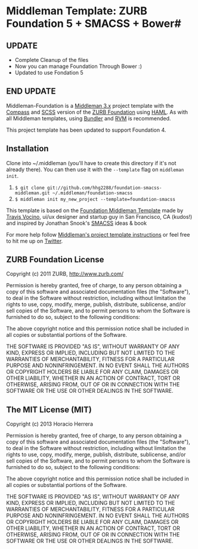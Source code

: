 # Middleman Template: ZURB Foundation 5 + SMACSS + Bower#

## UPDATE ##
- Complete Cleanup of the files
- Now you can manage Foundation Through Bower :)
- Updated to use Fondation 5

## END UPDATE ##



Middleman-Foundation is a [Middleman 3.x](http://middlemanapp.com/) project template with the [Compass](http://compass-style.org) and [SCSS](http://sass-lang.com/) version of the [ZURB Foundation](http://foundation.zurb.com/) using [HAML](http://haml-lang.com/). As with all Middleman templates, using [Bundler](http://gembundler.com/) and [RVM](https://rvm.io/) is recommended.

This project template has been updated to support Foundation 4.

## Installation ##

Clone into ~/.middleman (you'll have to create this directory if it's not already there). You can then use it with the `--template` flag on `middleman init`.

1. `$ git clone git://github.com/hhg2288/foundation-smacss-middleman.git ~/.middleman/foundation-smacss`
2. `$ middleman init my_new_project --template=foundation-smacss`

This template is based on the [Foundation Middleman Template](http://github.com/vocino/middleman-foundation) made by [Travis Vocino](http://vocino.com), ui/ux designer and startup guy in San Francisco, CA (kudos!) and inspired by Jonathan Snook's [SMACSS](http://smacss.com) ideas & book

For more help follow [Middleman's project template instructions](http://middlemanapp.com/getting-started/welcome/) or feel free to hit me up on [Twitter](http://twitter.com/hhg2288).


## ZURB Foundation License ##

Copyright (c) 2011 ZURB, http://www.zurb.com/

Permission is hereby granted, free of charge, to any person obtaining
a copy of this software and associated documentation files (the
"Software"), to deal in the Software without restriction, including
without limitation the rights to use, copy, modify, merge, publish,
distribute, sublicense, and/or sell copies of the Software, and to
permit persons to whom the Software is furnished to do so, subject to
the following conditions:

The above copyright notice and this permission notice shall be
included in all copies or substantial portions of the Software.

THE SOFTWARE IS PROVIDED "AS IS", WITHOUT WARRANTY OF ANY KIND,
EXPRESS OR IMPLIED, INCLUDING BUT NOT LIMITED TO THE WARRANTIES OF
MERCHANTABILITY, FITNESS FOR A PARTICULAR PURPOSE AND
NONINFRINGEMENT. IN NO EVENT SHALL THE AUTHORS OR COPYRIGHT HOLDERS BE
LIABLE FOR ANY CLAIM, DAMAGES OR OTHER LIABILITY, WHETHER IN AN ACTION
OF CONTRACT, TORT OR OTHERWISE, ARISING FROM, OUT OF OR IN CONNECTION
WITH THE SOFTWARE OR THE USE OR OTHER DEALINGS IN THE SOFTWARE.


## The MIT License (MIT) ##

Copyright (c) 2013 Horacio Herrera

Permission is hereby granted, free of charge, to any person obtaining a copy of
this software and associated documentation files (the "Software"), to deal in
the Software without restriction, including without limitation the rights to
use, copy, modify, merge, publish, distribute, sublicense, and/or sell copies of
the Software, and to permit persons to whom the Software is furnished to do so,
subject to the following conditions:

The above copyright notice and this permission notice shall be included in all
copies or substantial portions of the Software.

THE SOFTWARE IS PROVIDED "AS IS", WITHOUT WARRANTY OF ANY KIND, EXPRESS OR
IMPLIED, INCLUDING BUT NOT LIMITED TO THE WARRANTIES OF MERCHANTABILITY, FITNESS
FOR A PARTICULAR PURPOSE AND NONINFRINGEMENT. IN NO EVENT SHALL THE AUTHORS OR
COPYRIGHT HOLDERS BE LIABLE FOR ANY CLAIM, DAMAGES OR OTHER LIABILITY, WHETHER
IN AN ACTION OF CONTRACT, TORT OR OTHERWISE, ARISING FROM, OUT OF OR IN
CONNECTION WITH THE SOFTWARE OR THE USE OR OTHER DEALINGS IN THE SOFTWARE.